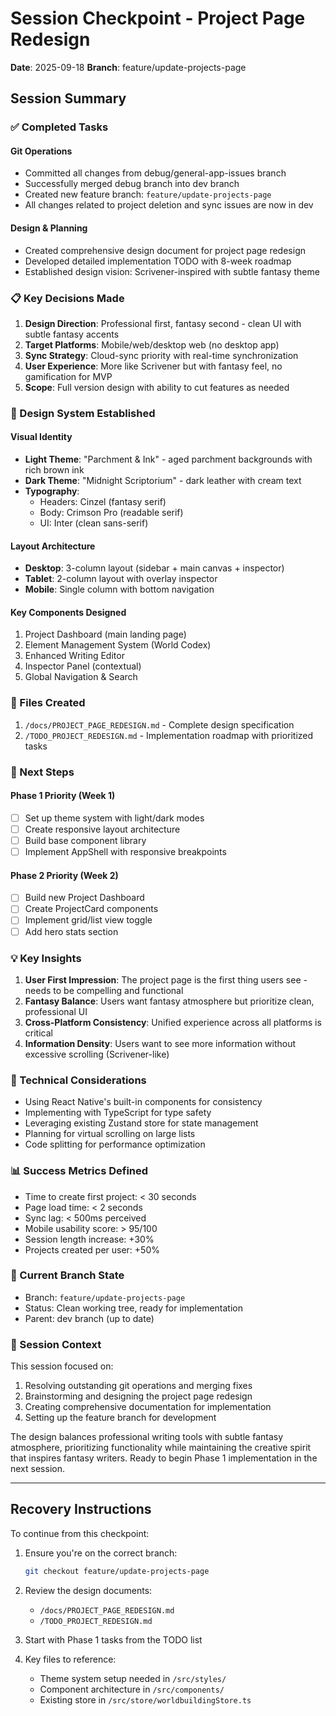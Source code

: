 # Session Checkpoint - Project Page Redesign
**Date**: 2025-09-18
**Branch**: feature/update-projects-page

## Session Summary

### ✅ Completed Tasks

#### Git Operations
- Committed all changes from debug/general-app-issues branch
- Successfully merged debug branch into dev branch
- Created new feature branch: `feature/update-projects-page`
- All changes related to project deletion and sync issues are now in dev

#### Design & Planning
- Created comprehensive design document for project page redesign
- Developed detailed implementation TODO with 8-week roadmap
- Established design vision: Scrivener-inspired with subtle fantasy theme

### 📋 Key Decisions Made

1. **Design Direction**: Professional first, fantasy second - clean UI with subtle fantasy accents
2. **Target Platforms**: Mobile/web/desktop web (no desktop app)
3. **Sync Strategy**: Cloud-sync priority with real-time synchronization
4. **User Experience**: More like Scrivener but with fantasy feel, no gamification for MVP
5. **Scope**: Full version design with ability to cut features as needed

### 🎨 Design System Established

#### Visual Identity
- **Light Theme**: "Parchment & Ink" - aged parchment backgrounds with rich brown ink
- **Dark Theme**: "Midnight Scriptorium" - dark leather with cream text
- **Typography**: 
  - Headers: Cinzel (fantasy serif)
  - Body: Crimson Pro (readable serif)
  - UI: Inter (clean sans-serif)

#### Layout Architecture
- **Desktop**: 3-column layout (sidebar + main canvas + inspector)
- **Tablet**: 2-column layout with overlay inspector
- **Mobile**: Single column with bottom navigation

#### Key Components Designed
1. Project Dashboard (main landing page)
2. Element Management System (World Codex)
3. Enhanced Writing Editor
4. Inspector Panel (contextual)
5. Global Navigation & Search

### 📁 Files Created

1. `/docs/PROJECT_PAGE_REDESIGN.md` - Complete design specification
2. `/TODO_PROJECT_REDESIGN.md` - Implementation roadmap with prioritized tasks

### 🚀 Next Steps

#### Phase 1 Priority (Week 1)
- [ ] Set up theme system with light/dark modes
- [ ] Create responsive layout architecture
- [ ] Build base component library
- [ ] Implement AppShell with responsive breakpoints

#### Phase 2 Priority (Week 2) 
- [ ] Build new Project Dashboard
- [ ] Create ProjectCard components
- [ ] Implement grid/list view toggle
- [ ] Add hero stats section

### 💡 Key Insights

1. **User First Impression**: The project page is the first thing users see - needs to be compelling and functional
2. **Fantasy Balance**: Users want fantasy atmosphere but prioritize clean, professional UI
3. **Cross-Platform Consistency**: Unified experience across all platforms is critical
4. **Information Density**: Users want to see more information without excessive scrolling (Scrivener-like)

### 🔧 Technical Considerations

- Using React Native's built-in components for consistency
- Implementing with TypeScript for type safety
- Leveraging existing Zustand store for state management
- Planning for virtual scrolling on large lists
- Code splitting for performance optimization

### 📊 Success Metrics Defined

- Time to create first project: < 30 seconds
- Page load time: < 2 seconds  
- Sync lag: < 500ms perceived
- Mobile usability score: > 95/100
- Session length increase: +30%
- Projects created per user: +50%

### 🎯 Current Branch State

- Branch: `feature/update-projects-page`
- Status: Clean working tree, ready for implementation
- Parent: dev branch (up to date)

### 🔄 Session Context

This session focused on:
1. Resolving outstanding git operations and merging fixes
2. Brainstorming and designing the project page redesign
3. Creating comprehensive documentation for implementation
4. Setting up the feature branch for development

The design balances professional writing tools with subtle fantasy atmosphere, prioritizing functionality while maintaining the creative spirit that inspires fantasy writers. Ready to begin Phase 1 implementation in the next session.

---

## Recovery Instructions

To continue from this checkpoint:

1. Ensure you're on the correct branch:
   ```bash
   git checkout feature/update-projects-page
   ```

2. Review the design documents:
   - `/docs/PROJECT_PAGE_REDESIGN.md`
   - `/TODO_PROJECT_REDESIGN.md`

3. Start with Phase 1 tasks from the TODO list

4. Key files to reference:
   - Theme system setup needed in `/src/styles/`
   - Component architecture in `/src/components/`
   - Existing store in `/src/store/worldbuildingStore.ts`